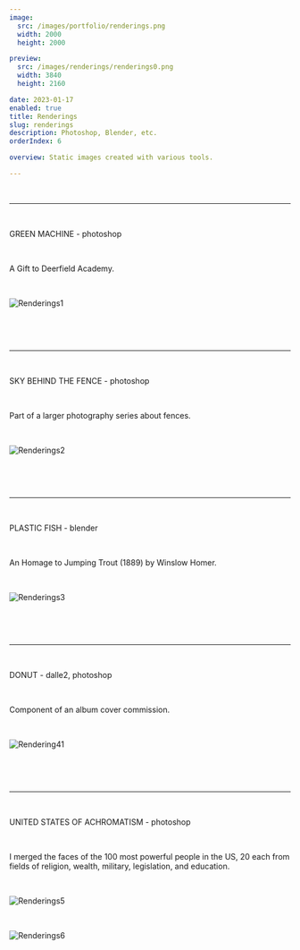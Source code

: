 ```yaml
---
image:
  src: /images/portfolio/renderings.png
  width: 2000
  height: 2000

preview:
  src: /images/renderings/renderings0.png
  width: 3840
  height: 2160

date: 2023-01-17
enabled: true
title: Renderings
slug: renderings
description: Photoshop, Blender, etc.
orderIndex: 6

overview: Static images created with various tools.

---
```


&nbsp;

---

&nbsp;

GREEN MACHINE - photoshop

&nbsp;

A Gift to Deerfield Academy.

&nbsp;

![Renderings1](/images/renderings/renderings1.png "renderings1")

&nbsp;

&nbsp;

---
&nbsp;

SKY BEHIND THE FENCE - photoshop

&nbsp;

Part of a larger photography series about fences.

&nbsp;

![Renderings2](/images/renderings/renderings2.png "renderings2")

&nbsp;

&nbsp;

---

&nbsp;

PLASTIC FISH - blender

&nbsp;

An Homage to Jumping Trout (1889) by Winslow Homer.

&nbsp;

![Renderings3](/images/renderings/renderings3.png "renderings3")

&nbsp;

&nbsp;

---

&nbsp;

DONUT - dalle2, photoshop

&nbsp;

Component of an album cover commission.

&nbsp;

![Rendering41](/images/renderings/renderings4.png "renderings4")

&nbsp;

&nbsp;

---

&nbsp;

UNITED STATES OF ACHROMATISM - photoshop

&nbsp;

I merged the faces of the 100 most powerful people in the US, 20 each from fields of religion, wealth, military, legislation, and education.

&nbsp;

![Renderings5](/images/renderings/renderings5.png "renderings5")

&nbsp;

![Renderings6](/images/renderings/renderings6.png "renderings6")

&nbsp;

&nbsp;

